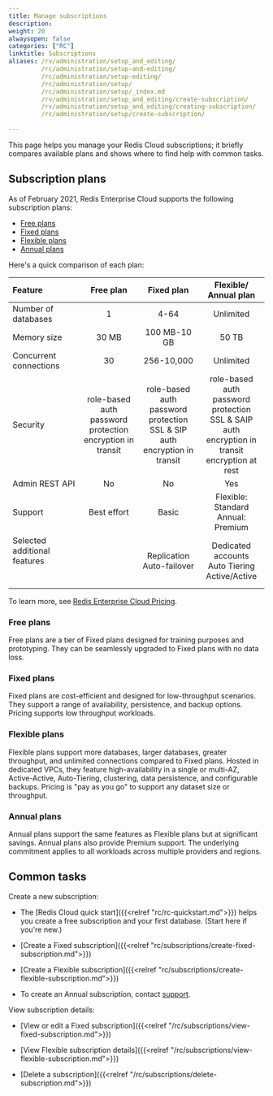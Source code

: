 ```yaml
---
title: Manage subscriptions
description: 
weight: 20
alwaysopen: false
categories: ["RC"]
linktitle: Subscriptions
aliases: /rv/administration/setup_and_editing/
         /rc/administration/setup-and-editing/
         /rc/administration/setup-editing/
         /rc/administration/setup/
         /rc/administration/setup/_index.md              
         /rv/administration/setup_and_editing/create-subscription/
         /rv/administration/setup_and_editing/creating-subscription/
         /rc/administration/setup/create-subscription/
         
---
```


This page helps you manage your Redis Cloud subscriptions; it briefly compares available plans and shows where to find help with common tasks.

## Subscription plans

As of February 2021, Redis Enterprise Cloud supports the following subscription plans:

- [Free plans](#free-plans)
- [Fixed plans](#fixed-plans)
- [Flexible plans](#flexible-plans)
- [Annual plans](#annual-plans)

Here's a quick comparison of each plan:

| Feature | Free plan | Fixed plan | Flexible/<br/>Annual plan |
|:-----|:-------:|:----:|:-----:|
| Number of databases | 1 | 4-64 | Unlimited |
| Memory size | 30 MB | 100 MB-10 GB | 50 TB |
| Concurrent connections | 30 | 256-10,000 | Unlimited |
| Security | role-based auth<br/>password protection<br/>encryption in transit | role-based auth<br/>password protection<br/>SSL & SIP auth<br/>encryption in transit | role-based auth<br/>password protection<br/>SSL & SAIP auth<br/>encryption in transit<br/>encryption at rest |
| Admin REST API | No | No | Yes |  
| Support | Best effort | Basic | Flexible: Standard<br/>Annual: Premium |
| Selected additional features<br/> <br/> <br/>|| Replication<br/>Auto-failover<br /> | Dedicated accounts<br>Auto Tiering<br/>Active/Active<br/> |   

To learn more, see [Redis Enterprise Cloud Pricing](https://redislabs.com/redis-enterprise-cloud/pricing/).

### Free plans

Free plans are a tier of Fixed plans designed for training purposes and prototyping. They can be seamlessly upgraded to Fixed plans with no data loss.

### Fixed plans
Fixed plans are cost-efficient and designed for low-throughput scenarios. They support a range of availability, persistence, and backup options.  Pricing supports low throughput workloads.

### Flexible plans
Flexible plans support more databases, larger databases, greater throughput, and unlimited connections compared to Fixed plans. Hosted in dedicated VPCs, they feature high-availability in a single or multi-AZ, Active-Active, Auto-Tiering, clustering, data persistence, and configurable backups.  Pricing is "pay as you go" to support any dataset size or throughput.

### Annual plans
Annual plans support the same features as Flexible plans but at significant savings.  Annual plans also provide Premium support. The underlying commitment applies to all workloads across multiple providers and regions.

## Common tasks

Create a new subscription:

- The [Redis Cloud quick start]({{<relref "rc/rc-quickstart.md">}}) helps you create a free subscription and your first database.  (Start here if you're new.)

- [Create a Fixed subscription]({{<relref "rc/subscriptions/create-fixed-subscription.md">}})

- [Create a Flexible subscription]({{<relref "rc/subscriptions/create-flexible-subscription.md">}})

- To create an Annual subscription, contact [support](https://redis.com/company/support).

View subscription details:

- [View or edit a Fixed subscription]({{<relref "/rc/subscriptions/view-fixed-subscription.md">}})

- [View Flexible subscription details]({{<relref "/rc/subscriptions/view-flexible-subscription.md">}})

- [Delete a subscription]({{<relref "/rc/subscriptions/delete-subscription.md">}})


